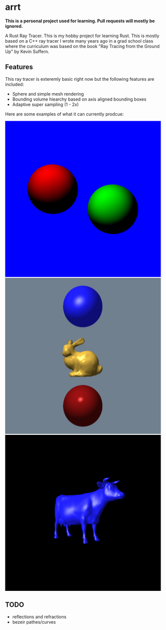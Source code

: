 # arrt
**This is a personal project used for learning. Pull requests will mostly be ignored.**

A Rust Ray Tracer. This is my hobby project for learning Rust. This is  mostly based on a C++ ray
tracer I wrote many years ago in a grad school class where the curriculum was based on the book
"Ray Tracing from the Ground Up" by Kevin Suffern.

## Features

This ray tracer is exteremly basic right now but the following features are included:

* Sphere and simple mesh rendering
* Bounding volume hiearchy based on axis aligned bounding boxes
* Adaptive super sampling (1 - 2x)

Here are some examples of what it can currently prodcue:

![Example 1](docs/scene.png)
![Example 2](docs/scene2.png)
![Example 3](docs/cow.png)

## TODO

* reflections and refractions
* bezeir pathes/curves
